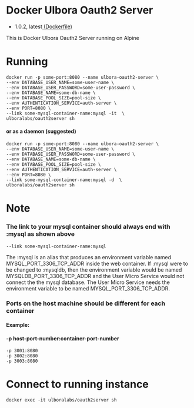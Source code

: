 # Docker Ulbora Oauth2 Server
- 1.0.2, latest[ (Dockerfile)](https://github.com/Ulbora/docker_ulbora_oauth2_server/blob/master/Dockerfile)

This is Docker Ulbora Oauth2 Server running on Alpine


# Running
```
docker run -p some-port:8080 --name ulbora-oauth2-server \
--env DATABASE_USER_NAME=some-user-name \
--env DATABASE_USER_PASSWORD=some-user-password \
--env DATABASE_NAME=some-db-name \
--env DATABASE_POOL_SIZE=pool-size \
--env AUTHENTICATION_SERVICE=auth-server \
--env PORT=8080 \
--link some-mysql-container-name:mysql -it  \
ulboralabs/oauth2server sh
```
#### or as a daemon (suggested)
```
docker run -p some-port:8080 --name ulbora-oauth2-server \
--env DATABASE_USER_NAME=some-user-name \
--env DATABASE_USER_PASSWORD=some-user-password \
--env DATABASE_NAME=some-db-name \
--env DATABASE_POOL_SIZE=pool-size \
--env AUTHENTICATION_SERVICE=auth-server \
--env PORT=8080 \
--link some-mysql-container-name:mysql -d  \
ulboralabs/oauth2server sh
```
# Note
### The link to your mysql container should always end with :mysql as shown above
```
--link some-mysql-container-name:mysql
```
The :mysql is an alias that produces an environment variable named MYSQL_PORT_3306_TCP_ADDR inside the web container.
If :mysql were to be changed to :mysqldb, then the environment variable would be named MYSQLDB_PORT_3306_TCP_ADDR and 
the User Micro Service would not connect the the mysql database. The User Micro Service needs the environment variable to be 
named MYSQL_PORT_3306_TCP_ADDR.

### Ports on the host machine should be different for each container
#### Example: 
#### -p host-port-number:container-port-number
```
-p 3001:8080 
-p 3002:8080 
-p 3003:8080
```

# Connect to running instance
```
docker exec -it ulboralabs/oauth2server sh
```

